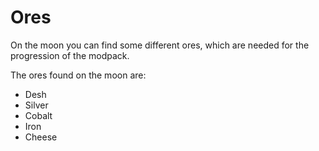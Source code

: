 # Ores

On the moon you can find some different ores, which are needed for the
progression of the modpack.

The ores found on the moon are:

-   Desh
-   Silver
-   Cobalt
-   Iron
-   Cheese
